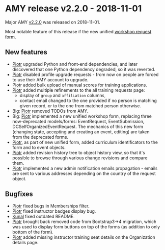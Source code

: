 # AMY release v2.2.0 - 2018-11-01

Major AMY [v2.2.0][] was released on 2018-11-01.

Most notable feature of this release if the new unified
[workshop request form](https://amy.software-carpentry.org/forms/workshop/).

## New features
* [Piotr][] upgraded Python and front-end dependencies, and later discovered
  that one Python dependency degraded, so it was reverted.
* [Piotr][] disabled profile upgrade requests - from now on people are forced
  to use their AMY account to upgrade.
* [Piotr][] added bulk upload of manual scores for training applications.
* [Piotr][] added multiple refinements to the all training requests page:
  - display of `group` and `affiliation` columns,
  - contact email changed to the one provided if no person is matching given
    record, or to the one from matched person otherwise.
* Big: [Piotr][] removed TODOs from AMY.
* Big: [Piotr][] implemented a new unified workshop form, replacing three
  now-deprecated models/forms: EventRequest, EventSubmission,
  DCSelfOrganizedEventRequest. The mechanics of this new form (changing state,
  accepting and creating an event, editing) are taken from the deprecated
  forms.
* [Piotr][], as part of new unified form, added curriculum identificators to
  the form and to event objects.
* [Piotr][] added revision history tree to object history view, so that it's
  possible to browse through various change revisions and compare them.
* [Piotr][] implemented a new admin notification emails propagation - emails
  are sent to various addresses depending on the country of the request object.


## Bugfixes
* [Piotr][] fixed bugs in Memberships filter.
* [Piotr][] fixed instructor badges display bug.
* [Kunal][] fixed outdated README.
* [Piotr][] brought back removed code from Bootstrap3->4 migration, which was
  used to display form buttons on top of the forms (as addition to only bottom
  of the form).
* [Piotr][] added missing instructor training seat details on the Organization
  details page.


[v2.2.0]: https://github.com/swcarpentry/amy/milestone/49
[Kunal]: https://github.com/marwahaha
[Piotr]: https://github.com/pbanaszkiewicz
